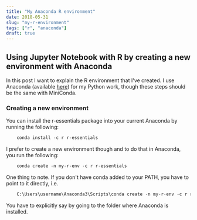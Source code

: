 ```yaml
---
title: "My Anaconda R environment"
date: 2018-05-31
slug: "my-r-environment"
tags: ["r", "anaconda"]
draft: true
---
```


## Using Jupyter Notebook with R by creating a new environment with Anaconda

In this post I want to explain the R environment that I've created. I use Anaconda (available [here](https://www.anaconda.com/download/)) for my Python work, though these steps should be the same with MiniConda.

### Creating a new environment

You can install the r-essentials package into your current Anaconda by running the following:

```python
    conda install -c r r-essentials
```

I prefer to create a new environment though and to do that in Anaconda, you run the following:
```python
    conda create -n my-r-env -c r r-essentials
```

One thing to note. If you don't have conda added to your PATH, you have to point to it directly, i.e.
```python
    C:\Users\username\Anaconda3\Scripts\conda create -n my-r-env -c r r-essentials
```

You have to explicitly say by going to the folder where Anaconda is installed.
